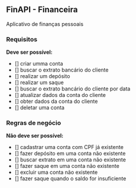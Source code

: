 ## FinAPI - Financeira

Aplicativo de finanças pessoais

### Requisitos

**Deve ser possível:**

- [] criar umma conta
- [] buscar o extrato bancário do cliente
- [] realizar um depósito
- [] realizar um saque
- [] buscar o extrato bancário do cliente por data
- [] atualizar dados da conta do cliente
- [] obter dados da conta do cliente
- [] deletar uma conta

### Regras de negócio

**Não deve ser possível:**

- [] cadastrar uma conta com CPF já existente
- [] fazer depósito em uma conta não existente
- [] buscar extrato em uma conta não existente
- [] fazer saque em uma conta não existente
- [] excluir uma conta não existente
- [] fazer saque quando o saldo for insuficiente
